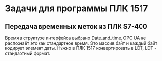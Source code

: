 # Задачи для программы ПЛК 1517

## Передача временных меток из ПЛК S7-400
Время в структуре интерфейса выбрано Date_and_time, OPC UA не распознаёт это как стандартное время. Это массив байт и каждый байт кодирует элемент даты. Нужно в ПЛК 1517 конвертировать в LDT, LDT - стандартный формат.